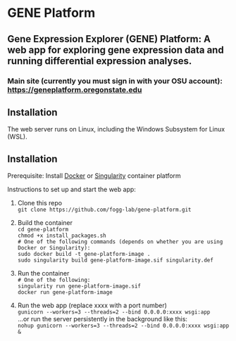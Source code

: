 # GENE Platform

## Gene Expression Explorer (GENE) Platform: A web app for exploring gene expression data and running differential expression analyses.

### Main site (currently you must sign in with your OSU account): https://geneplatform.oregonstate.edu

## Installation
The web server runs on Linux, including the Windows Subsystem for Linux (WSL).

## Installation

Prerequisite: Install [Docker](https://docs.docker.com/get-docker/) or [Singularity](https://docs.sylabs.io/guides/3.0/user-guide/installation.html) container platform

Instructions to set up and start the web app:  
1. Clone this repo  
  `git clone https://github.com/fogg-lab/gene-platform.git`  

2. Build the container  
  `cd gene-platform`  
  `chmod +x install_packages.sh`  
  `# One of the following commands (depends on whether you are using Docker or Singularity):`  
  `sudo docker build -t gene-platform-image .`  
  `sudo singularity build gene-platform-image.sif singularity.def`  

3. Run the container  
  `# One of the following:`  
  `singularity run gene-platform-image.sif`  
  `docker run gene-platform-image`

4. Run the web app (replace xxxx with a port number)  
  `gunicorn --workers=3 --threads=2 --bind 0.0.0.0:xxxx wsgi:app`  
  ...or run the server persistently in the background like this:  
  `nohup gunicorn --workers=3 --threads=2 --bind 0.0.0.0:xxxx wsgi:app &`  
